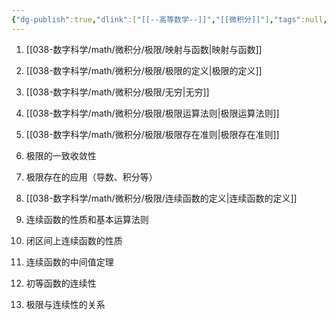 ```yaml
---
{"dg-publish":true,"dlink":["[[--高等数学--]]","[[微积分]]"],"tags":null,"permalink":"/038-数字科学/math/微积分/极限/极限与连续/","dgPassFrontmatter":true}
---
```



1. [[038-数字科学/math/微积分/极限/映射与函数\|映射与函数]]
2. [[038-数字科学/math/微积分/极限/极限的定义\|极限的定义]]
3. [[038-数字科学/math/微积分/极限/无穷\|无穷]]
4. [[038-数字科学/math/微积分/极限/极限运算法则\|极限运算法则]]
5. [[038-数字科学/math/微积分/极限/极限存在准则\|极限存在准则]]
6. 极限的一致收敛性
7. 极限存在的应用（导数、积分等）

8. [[038-数字科学/math/微积分/极限/连续函数的定义\|连续函数的定义]]
9. 连续函数的性质和基本运算法则
10. 闭区间上连续函数的性质
11. 连续函数的中间值定理
12. 初等函数的连续性
13. 极限与连续性的关系